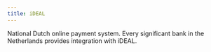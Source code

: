 ```yaml
---
title: iDEAL
---
```


National Dutch online payment system. Every significant bank in the Netherlands provides integration with iDEAL.

<!--more-->